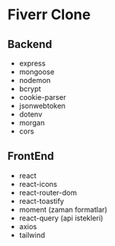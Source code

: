 # Fiverr Clone

## Backend

- express
- mongoose
- nodemon
- bcrypt
- cookie-parser
- jsonwebtoken
- dotenv
- morgan
- cors

## FrontEnd

- react
- react-icons
- react-router-dom
- react-toastify
- moment (zaman formatlar)
- react-query (api istekleri)
- axios
- tailwind
